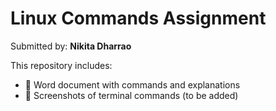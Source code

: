 # Linux Commands Assignment

Submitted by: **Nikita Dharrao**

This repository includes:
- 📄 Word document with commands and explanations
- 📸 Screenshots of terminal commands (to be added)
